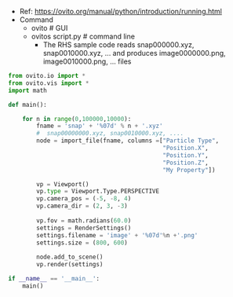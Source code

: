 -  Ref: https://ovito.org/manual/python/introduction/running.html
- Command   
  - ovito # GUI
  - ovitos script.py # command line
    - The RHS sample code reads snap000000.xyz, snap0010000.xyz, ... and produces image0000000.png, image0010000.png, ... files

```python
from ovito.io import * 
from ovito.vis import * 
import math

def main():

    for n in range(0,100000,10000):
        fname = 'snap' + '%07d' % n + '.xyz' 
        #  snap00000000.xyz, snap0010000.xyz, ....
        node = import_file(fname, columns =["Particle Type", 
                                            "Position.X", 
                                            "Position.Y", 
                                            "Position.Z", 
                                            "My Property"])

        vp = Viewport() 
        vp.type = Viewport.Type.PERSPECTIVE 
        vp.camera_pos = (-5, -8, 4)
        vp.camera_dir = (2, 3, -3)
    
        vp.fov = math.radians(60.0) 
        settings = RenderSettings()
        settings.filename = 'image' + '%07d'%n +'.png'
        settings.size = (800, 600) 
    
        node.add_to_scene()
        vp.render(settings)

if __name__ == '__main__':    
    main()
```
